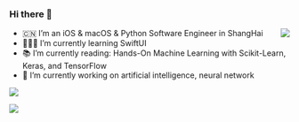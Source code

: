 ### Hi there 👋

<img align="right" src="https://github-readme-stats.vercel.app/api/top-langs/?username=devliusir&hide_title=true" />

- 🇨🇳 I’m an iOS & macOS & Python Software Engineer in ShangHai
- 👨🏻‍💻   I’m currently learning SwiftUI
- 📚 I’m currently reading: Hands-On Machine Learning with Scikit-Learn, Keras, and TensorFlow
- 🔭 I’m currently working on artificial intelligence, neural network

<img src='https://github-readme-stats.vercel.app/api?username=devliusir&show_icons=true&include_all_commits=true&count_private=true&icon_color=FFAC46&title_color=FFAC46&text_color=718096&bg_color=ffffff&hide_title=true' />

![](https://komarev.com/ghpvc/?username=devliusir)
